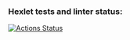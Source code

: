 ### Hexlet tests and linter status:
[![Actions Status](https://github.com/niyak93rus/frontend-project-lvl1/workflows/hexlet-check/badge.svg)](https://github.com/niyak93rus/frontend-project-lvl1/actions)